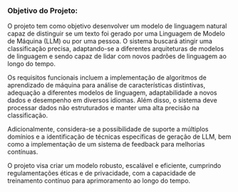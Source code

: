 ### Objetivo do Projeto:

O projeto tem como objetivo desenvolver um modelo de linguagem natural capaz de distinguir se um texto foi gerado por uma Linguagem de Modelo de Máquina (LLM) ou por uma pessoa. O sistema buscará atingir uma classificação precisa, adaptando-se a diferentes arquiteturas de modelos de linguagem e sendo capaz de lidar com novos padrões de linguagem ao longo do tempo.

Os requisitos funcionais incluem a implementação de algoritmos de aprendizado de máquina para análise de características distintivas, adequação a diferentes modelos de linguagem, adaptabilidade a novos dados e desempenho em diversos idiomas. Além disso, o sistema deve processar dados não estruturados e manter uma alta precisão na classificação.

Adicionalmente, considera-se a possibilidade de suporte a múltiplos domínios e a identificação de técnicas específicas de geração de LLM, bem como a implementação de um sistema de feedback para melhorias contínuas.

O projeto visa criar um modelo robusto, escalável e eficiente, cumprindo regulamentações éticas e de privacidade, com a capacidade de treinamento contínuo para aprimoramento ao longo do tempo.
